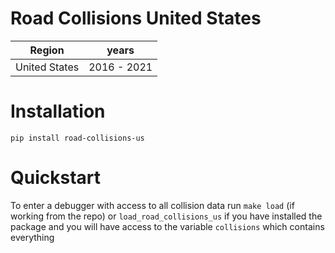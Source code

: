 Road Collisions United States
=======================================

| Region           | years       |
| ---------------- | ----------- |
| United States    | 2016 - 2021   |

# Installation

`pip install road-collisions-us`

# Quickstart

To enter a debugger with access to all collision data run `make load` (if working from the repo) or `load_road_collisions_us` if you have installed the package and you will have access to the variable `collisions` which contains everything
